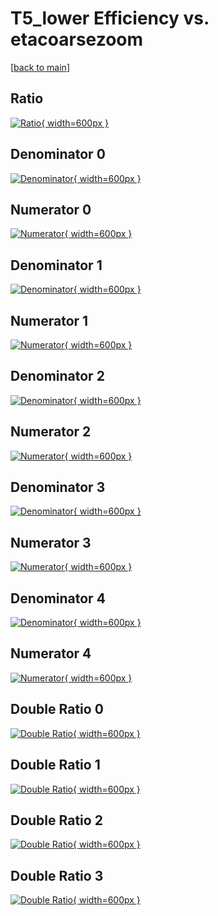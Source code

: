 # T5_lower Efficiency vs. etacoarsezoom

[[back to main](./)]



## Ratio

[![Ratio](../mtv/var/T5_lower_xtr_11_-1_eff_etacoarsezoom.png){ width=600px }](../mtv/var/T5_lower_xtr_11_-1_eff_etacoarsezoom.pdf)

## Denominator 0

[![Denominator](../mtv/den/T5_lower_xtr_11_-1_eff_etacoarsezoom_den0.png){ width=600px }](../mtv/den/T5_lower_xtr_11_-1_eff_etacoarsezoom_den0.pdf)

## Numerator 0

[![Numerator](../mtv/num/T5_lower_xtr_11_-1_eff_etacoarsezoom_num0.png){ width=600px }](../mtv/num/T5_lower_xtr_11_-1_eff_etacoarsezoom_num0.pdf)

## Denominator 1

[![Denominator](../mtv/den/T5_lower_xtr_11_-1_eff_etacoarsezoom_den1.png){ width=600px }](../mtv/den/T5_lower_xtr_11_-1_eff_etacoarsezoom_den1.pdf)

## Numerator 1

[![Numerator](../mtv/num/T5_lower_xtr_11_-1_eff_etacoarsezoom_num1.png){ width=600px }](../mtv/num/T5_lower_xtr_11_-1_eff_etacoarsezoom_num1.pdf)

## Denominator 2

[![Denominator](../mtv/den/T5_lower_xtr_11_-1_eff_etacoarsezoom_den2.png){ width=600px }](../mtv/den/T5_lower_xtr_11_-1_eff_etacoarsezoom_den2.pdf)

## Numerator 2

[![Numerator](../mtv/num/T5_lower_xtr_11_-1_eff_etacoarsezoom_num2.png){ width=600px }](../mtv/num/T5_lower_xtr_11_-1_eff_etacoarsezoom_num2.pdf)

## Denominator 3

[![Denominator](../mtv/den/T5_lower_xtr_11_-1_eff_etacoarsezoom_den3.png){ width=600px }](../mtv/den/T5_lower_xtr_11_-1_eff_etacoarsezoom_den3.pdf)

## Numerator 3

[![Numerator](../mtv/num/T5_lower_xtr_11_-1_eff_etacoarsezoom_num3.png){ width=600px }](../mtv/num/T5_lower_xtr_11_-1_eff_etacoarsezoom_num3.pdf)

## Denominator 4

[![Denominator](../mtv/den/T5_lower_xtr_11_-1_eff_etacoarsezoom_den4.png){ width=600px }](../mtv/den/T5_lower_xtr_11_-1_eff_etacoarsezoom_den4.pdf)

## Numerator 4

[![Numerator](../mtv/num/T5_lower_xtr_11_-1_eff_etacoarsezoom_num4.png){ width=600px }](../mtv/num/T5_lower_xtr_11_-1_eff_etacoarsezoom_num4.pdf)

## Double Ratio 0

[![Double Ratio](../mtv/ratio/T5_lower_xtr_11_-1_eff_etacoarsezoom_ratio0.png){ width=600px }](../mtv/ratio/T5_lower_xtr_11_-1_eff_etacoarsezoom_ratio0.pdf)

## Double Ratio 1

[![Double Ratio](../mtv/ratio/T5_lower_xtr_11_-1_eff_etacoarsezoom_ratio1.png){ width=600px }](../mtv/ratio/T5_lower_xtr_11_-1_eff_etacoarsezoom_ratio1.pdf)

## Double Ratio 2

[![Double Ratio](../mtv/ratio/T5_lower_xtr_11_-1_eff_etacoarsezoom_ratio2.png){ width=600px }](../mtv/ratio/T5_lower_xtr_11_-1_eff_etacoarsezoom_ratio2.pdf)

## Double Ratio 3

[![Double Ratio](../mtv/ratio/T5_lower_xtr_11_-1_eff_etacoarsezoom_ratio3.png){ width=600px }](../mtv/ratio/T5_lower_xtr_11_-1_eff_etacoarsezoom_ratio3.pdf)

